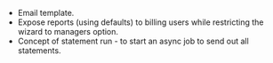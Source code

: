 - Email template.
- Expose reports (using defaults) to billing users while restricting the
  wizard to managers option.
- Concept of statement run - to start an async job to send out all
  statements.
